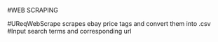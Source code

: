 #WEB SCRAPING  

#UReqWebScrape scrapes ebay price tags and convert them into .csv  
#Input search terms and corresponding url